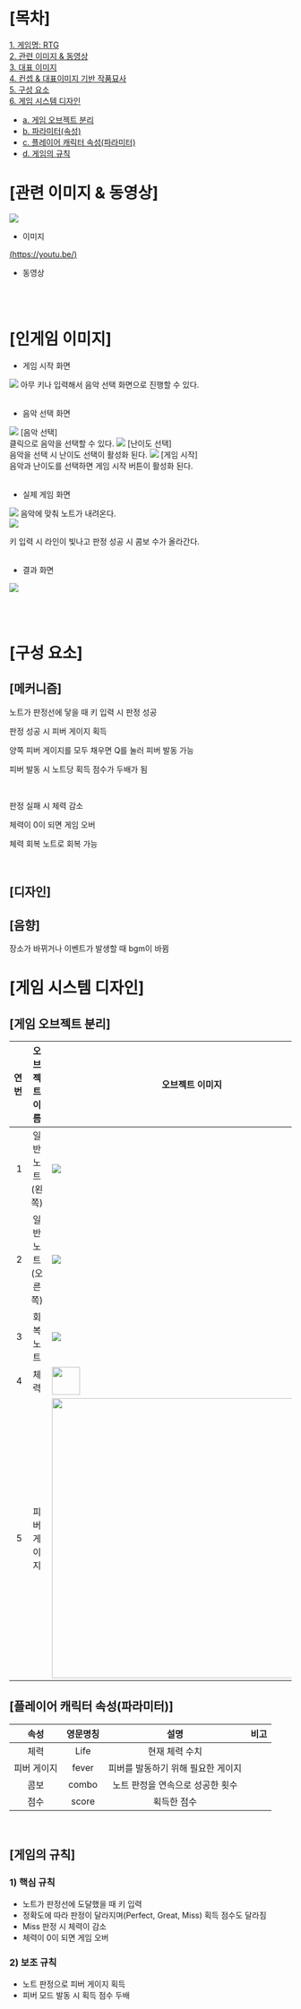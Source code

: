 # [<b>목차</b>]  

[1. 게임명: RTG]()  
[2. 관련 이미지 & 동영상](#관련-이미지--동영상)  
[3. 대표 이미지](#대표-이미지)  
[4. 컨셉 & 대표이미지 기반 작품묘사](#컨셉--대표이미지-기반-작품묘사)  
[5. 구성 요소](#Regina-구성-요소)  
[6. 게임 시스템 디자인](#게임-시스템-디자인)  
* [a. 게임 오브젝트 분리](#게임-오브젝트-분리)
* [b. 파라미터(속성)](#파라미터-뽑아보기)
* [c. 플레이어 캐릭터 속성(파라미터)](#플레이어-캐릭터-속성파라미터)
* [d. 게임의 규칙](#게임의-규칙)


# [관련 이미지 & 동영상]

<img src = "./img/으왈컹_관련이미지.png">

* 이미지

[(https://youtu.be/)](https://youtu.be/)

* 동영상

<br><br>
# [인게임 이미지]

* 게임 시작 화면
<img src ="./img/start.PNG">
아무 키나 입력해서 음악 선택 화면으로 진행할 수 있다.
<br><br>

* 음악 선택 화면
<img src ="./img/select_1.PNG">
[음악 선택]<br>
클릭으로 음악을 선택할 수 있다.
<img src ="./img/select_2.PNG">
[난이도 선택]<br>
음악을 선택 시 난이도 선택이 활성화 된다.
<img src ="./img/select_3.PNG">
[게임 시작]<br>
음악과 난이도를 선택하면 게임 시작 버튼이 활성화 된다.

<br>
<br>

* 실제 게임 화면
<img src ="./img/gm.PNG">
음악에 맞춰 노트가 내려온다.
<br>

<img src ="./img/game_2.PNG">

키 입력 시 라인이 빛나고 판정 성공 시 콤보 수가 올라간다.
<br><br>

* 결과 화면
<img src ="./img/gms.PNG">


<br><br>

# [구성 요소]


## [메커니즘]

노트가 판정선에 닿을 때 키 입력 시 판정 성공

판정 성공 시 피버 게이지 획득

양쪽 피버 게이지를 모두 채우면 Q를 눌러 피버 발동 가능

피버 발동 시 노트당 획득 점수가 두배가 됨

<br>

판정 실패 시 체력 감소

체력이 0이 되면 게임 오버

체력 회복 노트로 회복 가능

<br>

## [디자인]



## [음향]

장소가 바뀌거나 이벤트가 발생할 때 bgm이 바뀜


# [게임 시스템 디자인]


## [게임 오브젝트 분리]


|연번|오브젝트 이름|오브젝트 이미지|  
|-----:|:-----:|-----|  
|1|일반 노트(왼쪽)|<img src = "./img/note1.png">|  
|2|일반 노트(오른쪽)|<img src="./img/note2.png">|  
|3|회복 노트|<img src="./img/note3.png">|  
|4|체력|<img src="./img/66.PNG" width="50">|  
|5|피버 게이지|<img src="./img/schedule.PNG" width="500">|  


## [플레이어 캐릭터 속성(파라미터)]  

|속성|영문명칭|설명|비고|
|:----:|:-------:|:----:|----|
|체력|Life|현재 체력 수치
|피버 게이지|fever|피버를 발동하기 위해 필요한 게이지||
|콤보|combo|노트 판정을 연속으로 성공한 횟수 ||
|점수|score|획득한 점수
<br>

## [게임의 규칙]

### 1) 핵심 규칙

* 노트가 판정선에 도달했을 때 키 입력
* 정확도에 따라 판정이 달라지며(Perfect, Great, Miss) 획득 점수도 달라짐
* Miss 판정 시 체력이 감소
* 체력이 0이 되면 게임 오버


### 2) 보조 규칙

* 노트 판정으로 피버 게이지 획득
* 피버 모드 발동 시 획득 점수 두배 
